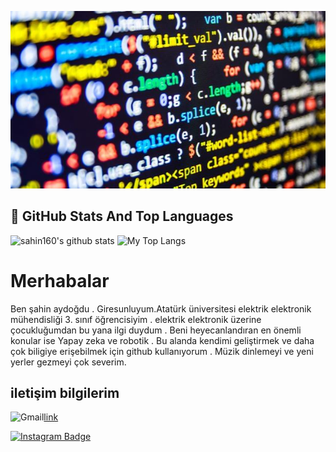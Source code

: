 ![Lorem picsum gorsel](2.jpg)

## 📌 GitHub Stats And Top Languages

<p float="center">
  <img  src="https://github-readme-stats.vercel.app/api?username=sahin160&show_icons=true&count_private=true&hide=contribs,issues" alt="sahin160's github stats" />
  <img  src="https://github-readme-stats.vercel.app/api/top-langs/?username=sahin160&layout=compact&hide=html,css" alt="My Top Langs" />
</p>

# Merhabalar 
Ben şahin aydoğdu . Giresunluyum.Atatürk üniversitesi elektrik elektronik mühendisliği 3. sınıf öğrencisiyim . elektrik elektronik üzerine çocukluğumdan bu yana ilgi duydum . Beni heyecanlandıran en önemli konular ise Yapay zeka ve robotik . Bu alanda kendimi geliştirmek ve daha çok biligiye erişebilmek için github kullanıyorum .
Müzik dinlemeyi ve yeni yerler gezmeyi çok severim.  

## iletişim bilgilerim 
![Gmail](https://img.shields.io/badge/Gmail-D14836?style=for-the-badge&logo=gmail&logoColor)[link](https://shndgd2828@gmail.com)

[![Instagram Badge](https://img.shields.io/badge/-Instagram-C13584?style=flat-quare&labelColor=C13584&logo=instagram&logoColor=white&link=link)](https://www.instagram.com/aydogdusahin/)
